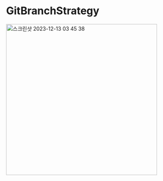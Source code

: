 # GitBranchStrategy

<img width="410" alt="스크린샷 2023-12-13 03 45 38" src="https://github.com/Dylan-yoon/GitBranchStrategy/assets/77507952/e0243f5a-cb3d-4a9e-9f33-cedfe6bbc842">
